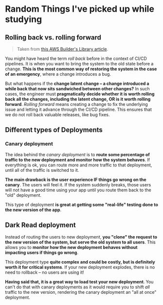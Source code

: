 # Random Things I've picked up while studying

## Rolling back vs. rolling forward

> Taken from [this AWS Builder's Library article](https://aws.amazon.com/builders-library/cicd-pipeline/).

You might have heard the term _roll back_ before in the context of CI/CD pipelines. It is when you want to bring the system to the old state before a change. **This is the most common way of restoring the system in the case of an emergency**, where a change introduces a bug.

But what happens if the **change latent change – a change introduced a while back that now sits sandwiched between other changes?**
In such cases, the engineer must **pragmatically decide whether it is worth rolling back all the changes, including the latent change, OR is it worth rolling forward**. _Rolling forward_ means creating a change to fix the underlying issue and letting it advance through the CI/CD pipeline. This ensures that we do not roll back valuable releases, like bug fixes.

## Different types of Deployments

### Canary deployment

The idea behind the _canary deployment_ is to **route some percentage of traffic to the new deployment and monitor how the system behaves**.
If everything is ok, you can route more and more traffic to that deployment, until all of the traffic is switched to it.

**The main drawback is the user experience IF things go wrong on the canary**. The users will feel it. If the system suddenly breaks, those users will not have a good time using your app until you route them back to the "old" deployment.

This type of deployment **is great at getting some "real-life" testing done to the new version of the app**.

## Dark Read deployment

Instead of routing the users to new deployment, **you "clone" the request to the new version of the system, but serve the old system to all users**.
This allows you to **monitor how the new deployment behaves without impacting users if things go wrong**.

This deployment type **quite complex and could be costly, but is definitely worth it for critical systems**. If your new deployment explodes, there is no need to rollback – no users are using it!

**Having said that, it is a great way to load test your new deployment**. You can't do that with canary deployments as it would require you to shift _all_ traffic to the new version, rendering the canary deployment an "all at once" deployment.
